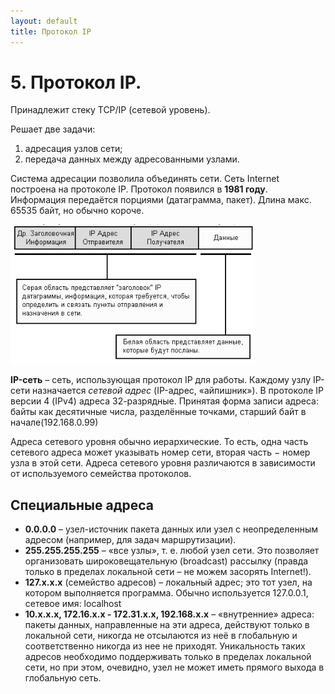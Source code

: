 ```yaml
---
layout: default
title: Протокол IP
---
```


# 5. Протокол IP.

Принадлежит стеку TCP/IP (сетевой уровень).

Решает две задачи:

1. адресация узлов сети;
2. передача данных между адресованными узлами.

Система адресации позволила объединять сети. Сеть Internet построена на протоколе IP. Протокол появился в **1981 году**. Информация передаётся порциями (датаграмма, пакет). Длина макс. 65535 байт, но обычно короче.

![](images/chrome_2017-05-21_16-35-11.png)

**IP-сеть** – сеть, использующая протокол IP для работы. Каждому узлу IP-сети назначается *сетевой адрес* (IP-адрес, «айпишник»). В протоколе IP версии 4 (IPv4) адреса 32-разрядные. Принятая форма записи адреса: байты как десятичные числа, разделённые точками, старший байт в начале(192.168.0.99)

Адреса сетевого уровня обычно иерархические. То есть, одна часть сетевого адреса может указывать номер сети, вторая часть − номер узла в этой сети. Адреса сетевого уровня различаются в зависимости от используемого семейства протоколов.

## Специальные адреса

* **0.0.0.0** – узел-источник пакета данных или узел с неопределенным адресом (например, для задач маршрутизации).
* **255.255.255.255** – «все узлы», т. е. любой узел сети. Это позволяет организовать широковещательную (broadcast) рассылку (правда только в пределах локальной сети – не можем засорять Internet!).
* **127.x.x.x** (семейство адресов) – локальный адрес; это тот узел, на котором выполняется программа. Обычно используется 127.0.0.1, сетевое имя: localhost
* **10.x.x.x, 172.16.x.x - 172.31.x.x, 192.168.x.x** – «внутренние» адреса: пакеты данных, направленные на эти адреса, действуют только в локальной сети, никогда не отсылаются из неё в глобальную и соответственно никогда из нее не приходят. Уникальность таких адресов необходимо поддерживать только в пределах локальной сети, но при этом, очевидно, узел не может иметь прямого выхода в глобальную сеть.